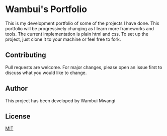 # Wambui's Portfolio

This is my development portfolio of some of the projects I have done. This portfolio will be progressively changing as I learn more frameworks and tools. The current implementation is plain html and css.
To set up the project, just clone it to your machine or feel free to fork.

## Contributing
Pull requests are welcome. For major changes, please open an issue first to discuss what you would like to change.

## Author
This project has been developed by Wambui Mwangi

## License
[MIT](https://choosealicense.com/licenses/mit/)